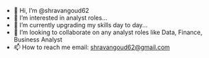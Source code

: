 - 👋 Hi, I’m @shravangoud62
- 👀 I’m interested in analyst roles...
- 🌱 I’m currently upgrading my skills day to day...
- 💞️ I’m looking to collaborate on any analyst roles like Data, Finance, Business Analyst
- 📫 How to reach me email: shravangoud62@gmail.com

<!---
shravangoud62/shravangoud62 is a ✨ special ✨ repository because its `README.md` (this file) appears on your GitHub profile.
You can click the Preview link to take a look at your changes.
--->
